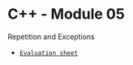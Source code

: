 # C++ - Module 05
Repetition and Exceptions <br>
- [`Evaluation sheet`](https://42evals.me/Cursus/CPP06/)

